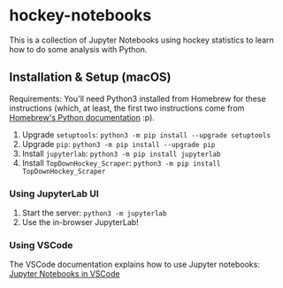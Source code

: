 # hockey-notebooks

This is a collection of Jupyter Notebooks using hockey statistics to learn how to do some analysis with Python.

## Installation & Setup (macOS)

Requirements: You'll need Python3 installed from Homebrew for these instructions (which, at least, the first two instructions come from [Homebrew's Python documentation](https://docs.brew.sh/Homebrew-and-Python) :p).

1. Upgrade `setuptools`: `python3 -m pip install --upgrade setuptools`
1. Upgrade `pip`: `python3 -m pip install --upgrade pip`
1. Install `jupyterlab`: `python3 -m pip install jupyterlab`
1. Install `TopDownHockey_Scraper`: `python3 -m pip install TopDownHockey_Scraper`

### Using JupyterLab UI

1. Start the server: `python3 -m jupyterlab`
1. Use the in-browser JupyterLab!

### Using VSCode

The VSCode documentation explains how to use Jupyter notebooks: [Jupyter Notebooks in VSCode](https://code.visualstudio.com/docs/datascience/jupyter-notebooks)
